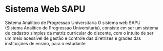 # Sistema Web SAPU <br>
Sistema Analitico de Progressao Universitaria
O sistema web SAPU (Sistema Analitico de Progressao Universitaria), consiste em ser um sistema de cadastro simples da matriz curricular do discente, com o intuito de ser um meio acessível de gestão e controle das diretrizes e grades das instituições de ensino, para o estudante.
